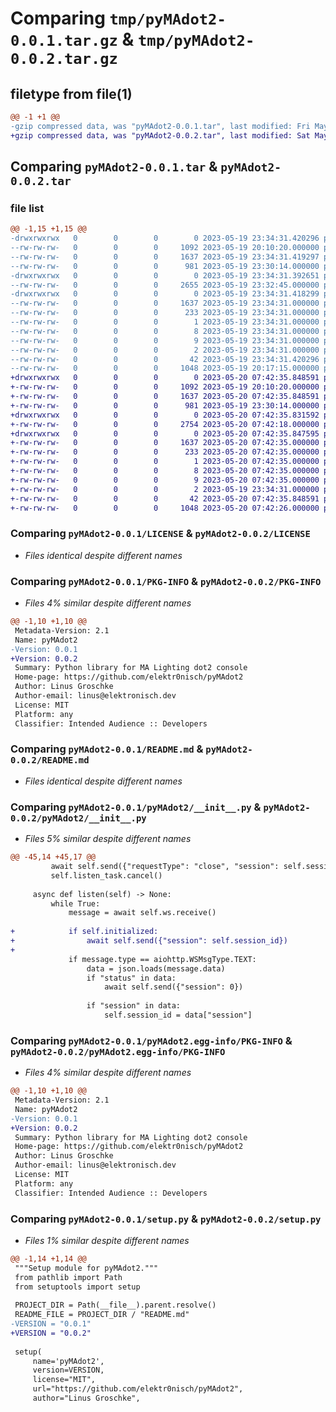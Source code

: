 # Comparing `tmp/pyMAdot2-0.0.1.tar.gz` & `tmp/pyMAdot2-0.0.2.tar.gz`

## filetype from file(1)

```diff
@@ -1 +1 @@
-gzip compressed data, was "pyMAdot2-0.0.1.tar", last modified: Fri May 19 23:34:31 2023, max compression
+gzip compressed data, was "pyMAdot2-0.0.2.tar", last modified: Sat May 20 07:42:35 2023, max compression
```

## Comparing `pyMAdot2-0.0.1.tar` & `pyMAdot2-0.0.2.tar`

### file list

```diff
@@ -1,15 +1,15 @@
-drwxrwxrwx   0        0        0        0 2023-05-19 23:34:31.420296 pyMAdot2-0.0.1/
--rw-rw-rw-   0        0        0     1092 2023-05-19 20:10:20.000000 pyMAdot2-0.0.1/LICENSE
--rw-rw-rw-   0        0        0     1637 2023-05-19 23:34:31.419297 pyMAdot2-0.0.1/PKG-INFO
--rw-rw-rw-   0        0        0      981 2023-05-19 23:30:14.000000 pyMAdot2-0.0.1/README.md
-drwxrwxrwx   0        0        0        0 2023-05-19 23:34:31.392651 pyMAdot2-0.0.1/pyMAdot2/
--rw-rw-rw-   0        0        0     2655 2023-05-19 23:32:45.000000 pyMAdot2-0.0.1/pyMAdot2/__init__.py
-drwxrwxrwx   0        0        0        0 2023-05-19 23:34:31.418299 pyMAdot2-0.0.1/pyMAdot2.egg-info/
--rw-rw-rw-   0        0        0     1637 2023-05-19 23:34:31.000000 pyMAdot2-0.0.1/pyMAdot2.egg-info/PKG-INFO
--rw-rw-rw-   0        0        0      233 2023-05-19 23:34:31.000000 pyMAdot2-0.0.1/pyMAdot2.egg-info/SOURCES.txt
--rw-rw-rw-   0        0        0        1 2023-05-19 23:34:31.000000 pyMAdot2-0.0.1/pyMAdot2.egg-info/dependency_links.txt
--rw-rw-rw-   0        0        0        8 2023-05-19 23:34:31.000000 pyMAdot2-0.0.1/pyMAdot2.egg-info/requires.txt
--rw-rw-rw-   0        0        0        9 2023-05-19 23:34:31.000000 pyMAdot2-0.0.1/pyMAdot2.egg-info/top_level.txt
--rw-rw-rw-   0        0        0        2 2023-05-19 23:34:31.000000 pyMAdot2-0.0.1/pyMAdot2.egg-info/zip-safe
--rw-rw-rw-   0        0        0       42 2023-05-19 23:34:31.420296 pyMAdot2-0.0.1/setup.cfg
--rw-rw-rw-   0        0        0     1048 2023-05-19 20:17:15.000000 pyMAdot2-0.0.1/setup.py
+drwxrwxrwx   0        0        0        0 2023-05-20 07:42:35.848591 pyMAdot2-0.0.2/
+-rw-rw-rw-   0        0        0     1092 2023-05-19 20:10:20.000000 pyMAdot2-0.0.2/LICENSE
+-rw-rw-rw-   0        0        0     1637 2023-05-20 07:42:35.848591 pyMAdot2-0.0.2/PKG-INFO
+-rw-rw-rw-   0        0        0      981 2023-05-19 23:30:14.000000 pyMAdot2-0.0.2/README.md
+drwxrwxrwx   0        0        0        0 2023-05-20 07:42:35.831592 pyMAdot2-0.0.2/pyMAdot2/
+-rw-rw-rw-   0        0        0     2754 2023-05-20 07:42:18.000000 pyMAdot2-0.0.2/pyMAdot2/__init__.py
+drwxrwxrwx   0        0        0        0 2023-05-20 07:42:35.847595 pyMAdot2-0.0.2/pyMAdot2.egg-info/
+-rw-rw-rw-   0        0        0     1637 2023-05-20 07:42:35.000000 pyMAdot2-0.0.2/pyMAdot2.egg-info/PKG-INFO
+-rw-rw-rw-   0        0        0      233 2023-05-20 07:42:35.000000 pyMAdot2-0.0.2/pyMAdot2.egg-info/SOURCES.txt
+-rw-rw-rw-   0        0        0        1 2023-05-20 07:42:35.000000 pyMAdot2-0.0.2/pyMAdot2.egg-info/dependency_links.txt
+-rw-rw-rw-   0        0        0        8 2023-05-20 07:42:35.000000 pyMAdot2-0.0.2/pyMAdot2.egg-info/requires.txt
+-rw-rw-rw-   0        0        0        9 2023-05-20 07:42:35.000000 pyMAdot2-0.0.2/pyMAdot2.egg-info/top_level.txt
+-rw-rw-rw-   0        0        0        2 2023-05-19 23:34:31.000000 pyMAdot2-0.0.2/pyMAdot2.egg-info/zip-safe
+-rw-rw-rw-   0        0        0       42 2023-05-20 07:42:35.848591 pyMAdot2-0.0.2/setup.cfg
+-rw-rw-rw-   0        0        0     1048 2023-05-20 07:42:26.000000 pyMAdot2-0.0.2/setup.py
```

### Comparing `pyMAdot2-0.0.1/LICENSE` & `pyMAdot2-0.0.2/LICENSE`

 * *Files identical despite different names*

### Comparing `pyMAdot2-0.0.1/PKG-INFO` & `pyMAdot2-0.0.2/PKG-INFO`

 * *Files 4% similar despite different names*

```diff
@@ -1,10 +1,10 @@
 Metadata-Version: 2.1
 Name: pyMAdot2
-Version: 0.0.1
+Version: 0.0.2
 Summary: Python library for MA Lighting dot2 console
 Home-page: https://github.com/elektr0nisch/pyMAdot2
 Author: Linus Groschke
 Author-email: linus@elektronisch.dev
 License: MIT
 Platform: any
 Classifier: Intended Audience :: Developers
```

### Comparing `pyMAdot2-0.0.1/README.md` & `pyMAdot2-0.0.2/README.md`

 * *Files identical despite different names*

### Comparing `pyMAdot2-0.0.1/pyMAdot2/__init__.py` & `pyMAdot2-0.0.2/pyMAdot2/__init__.py`

 * *Files 5% similar despite different names*

```diff
@@ -45,14 +45,17 @@
         await self.send({"requestType": "close", "session": self.session_id})
         self.listen_task.cancel()
 
     async def listen(self) -> None:
         while True:
             message = await self.ws.receive()
 
+            if self.initialized:
+                await self.send({"session": self.session_id})
+
             if message.type == aiohttp.WSMsgType.TEXT:
                 data = json.loads(message.data)
                 if "status" in data:
                     await self.send({"session": 0})
 
                 if "session" in data:
                     self.session_id = data["session"]
```

### Comparing `pyMAdot2-0.0.1/pyMAdot2.egg-info/PKG-INFO` & `pyMAdot2-0.0.2/pyMAdot2.egg-info/PKG-INFO`

 * *Files 4% similar despite different names*

```diff
@@ -1,10 +1,10 @@
 Metadata-Version: 2.1
 Name: pyMAdot2
-Version: 0.0.1
+Version: 0.0.2
 Summary: Python library for MA Lighting dot2 console
 Home-page: https://github.com/elektr0nisch/pyMAdot2
 Author: Linus Groschke
 Author-email: linus@elektronisch.dev
 License: MIT
 Platform: any
 Classifier: Intended Audience :: Developers
```

### Comparing `pyMAdot2-0.0.1/setup.py` & `pyMAdot2-0.0.2/setup.py`

 * *Files 1% similar despite different names*

```diff
@@ -1,14 +1,14 @@
 """Setup module for pyMAdot2."""
 from pathlib import Path
 from setuptools import setup
 
 PROJECT_DIR = Path(__file__).parent.resolve()
 README_FILE = PROJECT_DIR / "README.md"
-VERSION = "0.0.1"
+VERSION = "0.0.2"
 
 setup(
     name='pyMAdot2',
     version=VERSION,
     license="MIT",
     url="https://github.com/elektr0nisch/pyMAdot2",
     author="Linus Groschke",
```

